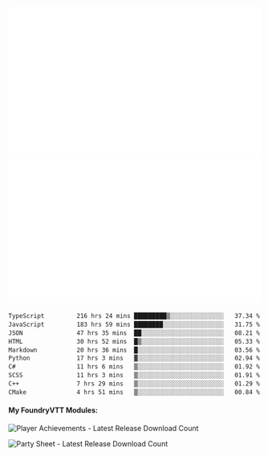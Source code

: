
![](https://raw.githubusercontent.com/eddiedover/ghstats/master/generated/overview.svg)
![](https://raw.githubusercontent.com/eddiedover/ghstats/master/generated/languages.svg)

<!--START_SECTION:waka-->

```txt
TypeScript         216 hrs 24 mins █████████▒░░░░░░░░░░░░░░░   37.34 %
JavaScript         183 hrs 59 mins ████████░░░░░░░░░░░░░░░░░   31.75 %
JSON               47 hrs 35 mins  ██░░░░░░░░░░░░░░░░░░░░░░░   08.21 %
HTML               30 hrs 52 mins  █▒░░░░░░░░░░░░░░░░░░░░░░░   05.33 %
Markdown           20 hrs 36 mins  █░░░░░░░░░░░░░░░░░░░░░░░░   03.56 %
Python             17 hrs 3 mins   ▓░░░░░░░░░░░░░░░░░░░░░░░░   02.94 %
C#                 11 hrs 6 mins   ▒░░░░░░░░░░░░░░░░░░░░░░░░   01.92 %
SCSS               11 hrs 3 mins   ▒░░░░░░░░░░░░░░░░░░░░░░░░   01.91 %
C++                7 hrs 29 mins   ▒░░░░░░░░░░░░░░░░░░░░░░░░   01.29 %
CMake              4 hrs 51 mins   ▒░░░░░░░░░░░░░░░░░░░░░░░░   00.84 %
```

<!--END_SECTION:waka-->

#### My FoundryVTT Modules:

  ![Player Achievements - Latest Release Download Count](https://img.shields.io/badge/dynamic/json?label=Player%20Achievements%20-%20Downloads@latest&query=assets%5B1%5D.download_count&url=https%3A%2F%2Fapi.github.com%2Frepos%2FEddieDover%2Ffvtt-player-achievements%2Freleases%2Flatest)

  ![Party Sheet - Latest Release Download Count](https://img.shields.io/badge/dynamic/json?label=Party%20Sheet%20-%20Downloads@latest&query=assets%5B1%5D.download_count&url=https%3A%2F%2Fapi.github.com%2Frepos%2FEddieDover%2Ffvtt-party-sheet%2Freleases%2Flatest)

<a rel="me" href="https://techhub.social/@EddieDover"></a>
